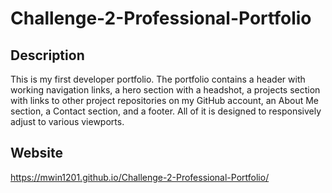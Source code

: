 # Challenge-2-Professional-Portfolio

## Description
This is my first developer portfolio. The portfolio contains a header with working navigation links, a hero section with a headshot, a projects section with links to other project repositories on my GitHub account, an About Me section, a Contact section, and a footer. All of it is designed to responsively adjust to various viewports.

## Website
https://mwin1201.github.io/Challenge-2-Professional-Portfolio/